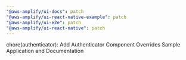 ```yaml
---
"@aws-amplify/ui-docs": patch
"@aws-amplify/ui-react-native-example": patch
"@aws-amplify/ui-e2e": patch
"@aws-amplify/ui-react-native": patch
---
```


chore(authenticator): Add Authenticator Component Overrides Sample Application and Documentation

